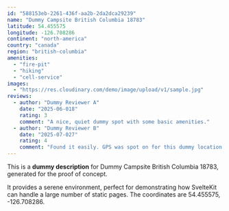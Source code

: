 ```yaml
---
id: "588153eb-2261-436f-aa2b-2da2dca29239"
name: "Dummy Campsite British Columbia 18783"
latitude: 54.455575
longitude: -126.708286
continent: "north-america"
country: "canada"
region: "british-columbia"
amenities:
  - "fire-pit"
  - "hiking"
  - "cell-service"
images:
  - "https://res.cloudinary.com/demo/image/upload/v1/sample.jpg"
reviews:
  - author: "Dummy Reviewer A"
    date: "2025-06-018"
    rating: 3
    comment: "A nice, quiet dummy spot with some basic amenities."
  - author: "Dummy Reviewer B"
    date: "2025-07-027"
    rating: 4
    comment: "Found it easily. GPS was spot on for this dummy location."
---
```


This is a **dummy description** for Dummy Campsite British Columbia 18783, generated for the proof of concept.

It provides a serene environment, perfect for demonstrating how SvelteKit can handle a large number of static pages. The coordinates are 54.455575, -126.708286.

